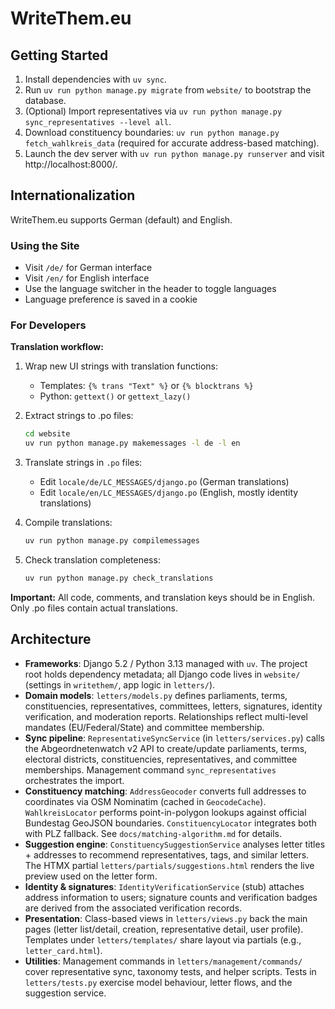 # WriteThem.eu

## Getting Started
1. Install dependencies with `uv sync`.
2. Run `uv run python manage.py migrate` from `website/` to bootstrap the database.
3. (Optional) Import representatives via `uv run python manage.py sync_representatives --level all`.
4. Download constituency boundaries: `uv run python manage.py fetch_wahlkreis_data` (required for accurate address-based matching).
5. Launch the dev server with `uv run python manage.py runserver` and visit http://localhost:8000/.

## Internationalization

WriteThem.eu supports German (default) and English.

### Using the Site

- Visit `/de/` for German interface
- Visit `/en/` for English interface
- Use the language switcher in the header to toggle languages
- Language preference is saved in a cookie

### For Developers

**Translation workflow:**

1. Wrap new UI strings with translation functions:
   - Templates: `{% trans "Text" %}` or `{% blocktrans %}`
   - Python: `gettext()` or `gettext_lazy()`

2. Extract strings to .po files:
   ```bash
   cd website
   uv run python manage.py makemessages -l de -l en
   ```

3. Translate strings in `.po` files:
   - Edit `locale/de/LC_MESSAGES/django.po` (German translations)
   - Edit `locale/en/LC_MESSAGES/django.po` (English, mostly identity translations)

4. Compile translations:
   ```bash
   uv run python manage.py compilemessages
   ```

5. Check translation completeness:
   ```bash
   uv run python manage.py check_translations
   ```

**Important:** All code, comments, and translation keys should be in English. Only .po files contain actual translations.

## Architecture
- **Frameworks**: Django 5.2 / Python 3.13 managed with `uv`. The project root holds dependency metadata; all Django code lives in `website/` (settings in `writethem/`, app logic in `letters/`).
- **Domain models**: `letters/models.py` defines parliaments, terms, constituencies, representatives, committees, letters, signatures, identity verification, and moderation reports. Relationships reflect multi-level mandates (EU/Federal/State) and committee membership.
- **Sync pipeline**: `RepresentativeSyncService` (in `letters/services.py`) calls the Abgeordnetenwatch v2 API to create/update parliaments, terms, electoral districts, constituencies, representatives, and committee memberships. Management command `sync_representatives` orchestrates the import.
- **Constituency matching**: `AddressGeocoder` converts full addresses to coordinates via OSM Nominatim (cached in `GeocodeCache`). `WahlkreisLocator` performs point-in-polygon lookups against official Bundestag GeoJSON boundaries. `ConstituencyLocator` integrates both with PLZ fallback. See `docs/matching-algorithm.md` for details.
- **Suggestion engine**: `ConstituencySuggestionService` analyses letter titles + addresses to recommend representatives, tags, and similar letters. The HTMX partial `letters/partials/suggestions.html` renders the live preview used on the letter form.
- **Identity & signatures**: `IdentityVerificationService` (stub) attaches address information to users; signature counts and verification badges are derived from the associated verification records.
- **Presentation**: Class-based views in `letters/views.py` back the main pages (letter list/detail, creation, representative detail, user profile). Templates under `letters/templates/` share layout via partials (e.g., `letter_card.html`).
- **Utilities**: Management commands in `letters/management/commands/` cover representative sync, taxonomy tests, and helper scripts. Tests in `letters/tests.py` exercise model behaviour, letter flows, and the suggestion service.
